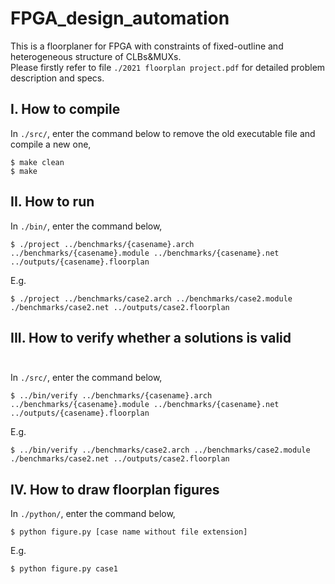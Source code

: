 # FPGA_design_automation

This is a floorplaner for FPGA with constraints of fixed-outline and heterogeneous structure of CLBs&MUXs.<br/>
Please firstly refer to file ```./2021 floorplan project.pdf``` for detailed problem description and specs.<br/>
## I. How to compile <br/>
In ```./src/```, enter the command below to remove the old executable file and compile a new one,
```
$ make clean
$ make 
```
## II. How to run <br/>
In ```./bin/```, enter the command below,
```
$ ./project ../benchmarks/{casename}.arch ../benchmarks/{casename}.module ../benchmarks/{casename}.net ../outputs/{casename}.floorplan
```
E.g. <br/>
```
$ ./project ../benchmarks/case2.arch ../benchmarks/case2.module ./benchmarks/case2.net ../outputs/case2.floorplan 
```

## III. How to verify whether a solutions is valid <br/><br/>
In ```./src/```, enter the command below,
```
$ ../bin/verify ../benchmarks/{casename}.arch ../benchmarks/{casename}.module ../benchmarks/{casename}.net ../outputs/{casename}.floorplan
```
E.g. <br/>
```
$ ../bin/verify ../benchmarks/case2.arch ../benchmarks/case2.module ./benchmarks/case2.net ../outputs/case2.floorplan 
```
## IV. How to draw floorplan figures <br/>
In ```./python/```, enter the command below,
```
$ python figure.py [case name without file extension]
```
E.g. <br/>
```
$ python figure.py case1
```
